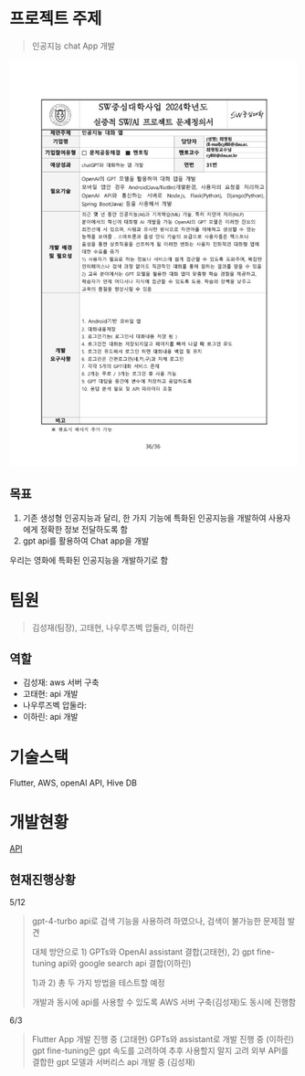 # 프로젝트 주제
> 인공지능 chat App 개발

![문제정의서](회의록/문제정의서.jpg)

## 목표
1. 기존 생성형 인공지능과 달리, 한 가지 기능에 특화된 인공지능을 개발하여 사용자에게 정확한 정보 전달하도록 함
2. gpt api를 활용하여 Chat app을 개발

우리는 영화에 특화된 인공지능을 개발하기로 함

# 팀원
> 김성재(팀장), 고태현, 나우루즈벡 압둘라, 이하린

## 역할
+ 김성재: aws 서버 구축
+ 고태현: api 개발
+ 나우루즈벡 압둘라:
+ 이하린: api 개발

# 기술스택
Flutter, AWS, openAI API, Hive DB

# 개발현황
[API](./api)

## 현재진행상황
5/12
> gpt-4-turbo api로 검색 기능을 사용하려 하였으나, 검색이 불가능한 문제점 발견
> 
> 대체 방안으로 1) GPTs와 OpenAI assistant 결합(고태현), 2) gpt fine-tuning api와 google search api 결합(이하린)
> 
> 1)과 2) 총 두 가지 방법을 테스트할 예정
> 
> 개발과 동시에 api를 사용할 수 있도록 AWS 서버 구축(김성재)도 동시에 진행함

6/3
> Flutter App 개발 진행 중 (고태현)
> GPTs와 assistant로 개발 진행 중 (이하린)
> gpt fine-tuning은 gpt 속도를 고려하여 추후 사용할지 말지 고려
> 외부 API를 결합한 gpt 모델과 서버리스 api 개발 중 (김성재)
